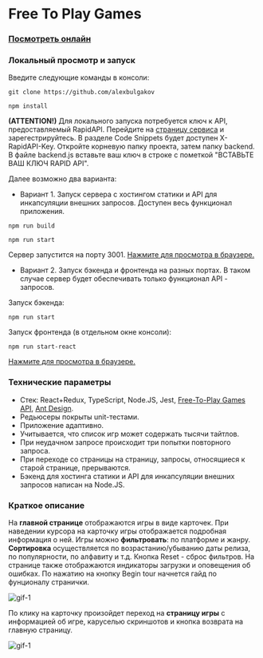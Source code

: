 # Free To Play Games 

### <a href="https://ftp-games-e11547fb4d03.herokuapp.com/" target="_blank">Посмотреть онлайн</a>

### Локальный просмотр и запуск
Введите следующие команды в консоли:
```
git clone https://github.com/alexbulgakov
```
```
npm install
```
**(ATTENTION!)** Для локального запуска потребуется ключ к API, предоставляемый RapidAPI. Перейдите на <a href="https://rapidapi.com/digiwalls/api/free-to-play-games-database" target="_blank">страницу сервиса</a> и зарегестрируйтесь. В разделе Code Snippets будет доступен X-RapidAPI-Key. Откройте корневую папку проекта, затем папку backend. В файле backend.js вставьте ваш ключ в строке с пометкой "ВСТАВЬТЕ ВАШ КЛЮЧ RAPID API".

Далее возможно два варианта:
- Вариант 1. Запуск сервера с хостингом статики и API для инкапсуляции внешних запросов. Доступен весь функционал приложения. 
```
npm run build
```
```
npm run start
```
Сервер запустится на порту 3001. <a href="http://localhost:3001/" target="_blank">Нажмите для просмотра в браузере.</a>

- Вариант 2. Запуск бэкенда и фронтенда на разных портах. В таком случае сервер будет обеспечивать только функционал API - запросов.

Запуск бэкенда:
```
npm run start
```
Запуск фронтенда (в отдельном окне консоли):
```
npm run start-react
```
<a href="http://localhost:3000/" target="_blank">Нажмите для просмотра в браузере.</a>

### Технические параметры

- Стек: React+Redux, TypeScript, Node.JS, Jest, <a href="https://www.freetogame.com/api-doc" target="_blank">Free-To-Play Games API</a>, <a href="https://ant.design/docs/react/introduce" target="_blank">Ant Design</a>. 
- Редьюсеры покрыты unit-тестами.
- Приложение адаптивно. 
- Учитывается, что список игр может содержать тысячи тайтлов.
- При неудачном запросе происходит три попытки повторного запроса.
- При переходе со страницы на страницу, запросы, относящиеся к старой странице, прерываются.
- Бэкенд для хостинга статики и API для инкапсуляции внешних запросов написан на Node.JS.

### Краткое описание

На **главной странице** отображаются игры в виде карточек. При наведении курсора на карточку игры отображается подробная информация о ней.  Игры можно **фильтровать**: по платформе и жанру. **Сортировка** осуществляется по возрастанию/убыванию даты релиза, по  популярности, по алфавиту и т.д. Кнопка Reset - сброс фильтров. На странице также отображаются индикаторы загрузки и оповещения об ошибках. По нажатию на кнопку Begin tour начнется гайд по фунционалу странички.

![gif-1](https://media.giphy.com/media/v1.Y2lkPTc5MGI3NjExcWExenUwcG00djVzaWo2bTl0dzMyZGlmbmx1cnloNTZ0czFpamxlYSZlcD12MV9pbnRlcm5hbF9naWZfYnlfaWQmY3Q9Zw/yjINznh9WPT6y2dEar/giphy.gif)

По клику на карточку произойдет переход на **страницу игры** с информацией об игре, каруселью скриншотов и кнопка возврата на главную страницу. 

![gif-1](https://media.giphy.com/media/v1.Y2lkPTc5MGI3NjExaHo2NGxiM3NucGQyenV2MmZpMW8zMWZ0cTZtaXg2enBkeWxzOTd6bSZlcD12MV9pbnRlcm5hbF9naWZfYnlfaWQmY3Q9Zw/nOdEURNyhNJDXCptFk/giphy.gif)


